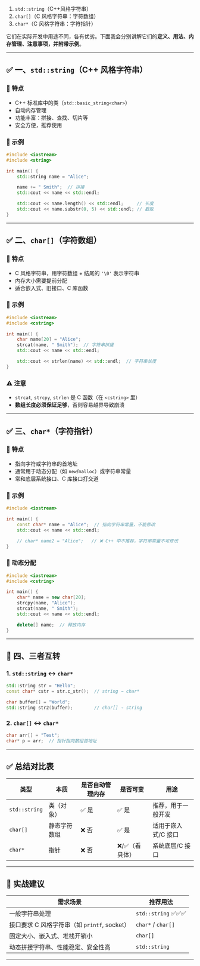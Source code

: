 
1. `std::string`（C++风格字符串）
2. `char[]`（C 风格字符串：字符数组）
3. `char*`（C 风格字符串：字符指针）

它们在实际开发中用途不同，各有优劣。下面我会分别讲解它们的**定义、用法、内存管理、注意事项，并附带示例**。

---

## ✅ 一、`std::string`（C++ 风格字符串）

### 🔸 特点

* C++ 标准库中的类（`std::basic_string<char>`）
* 自动内存管理
* 功能丰富：拼接、查找、切片等
* 安全方便，推荐使用

### 🔹 示例

```cpp
#include <iostream>
#include <string>

int main() {
    std::string name = "Alice";

    name += " Smith";  // 拼接
    std::cout << name << std::endl;

    std::cout << name.length() << std::endl;     // 长度
    std::cout << name.substr(0, 5) << std::endl; // 截取
}
```

---

## ✅ 二、`char[]`（字符数组）

### 🔸 特点

* C 风格字符串，用字符数组 + 结尾的 `'\0'` 表示字符串
* 内存大小需要提前分配
* 适合嵌入式、旧接口、C 库函数

### 🔹 示例

```cpp
#include <iostream>
#include <cstring>

int main() {
    char name[20] = "Alice";
    strcat(name, " Smith");  // 字符串拼接
    std::cout << name << std::endl;

    std::cout << strlen(name) << std::endl;  // 字符串长度
}
```

### ⚠️ 注意

* `strcat`, `strcpy`, `strlen` 是 C 函数（在 `<cstring>` 里）
* **数组长度必须保证足够**，否则容易越界导致崩溃

---

## ✅ 三、`char*`（字符指针）

### 🔸 特点

* 指向字符或字符串的首地址
* 通常用于动态分配（如 `new`/`malloc`）或字符串常量
* 常和底层系统接口、C 库接口打交道

### 🔹 示例

```cpp
#include <iostream>

int main() {
    const char* name = "Alice";  // 指向字符串常量，不能修改
    std::cout << name << std::endl;

    // char* name2 = "Alice";   // ❌ C++ 中不推荐，字符串常量不可修改
}
```

### 🔹 动态分配

```cpp
#include <iostream>
#include <cstring>

int main() {
    char* name = new char[20];
    strcpy(name, "Alice");
    strcat(name, " Smith");
    std::cout << name << std::endl;

    delete[] name;  // 释放内存
}
```

---

## 🔄 四、三者互转

### 1. `std::string` ↔ `char*`

```cpp
std::string str = "Hello";
const char* cstr = str.c_str();  // string → char*

char buffer[] = "World";
std::string str2(buffer);        // char[] → string
```

### 2. `char[]` ↔ `char*`

```cpp
char arr[] = "Test";
char* p = arr;  // 指针指向数组首地址
```

---

## ✅ 总结对比表

| 类型            | 本质     | 是否自动管理内存 | 是否可变     | 用途          |
| ------------- | ------ | -------- | -------- | ----------- |
| `std::string` | 类（对象）  | ✅ 是      | ✅ 是      | 推荐，用于一般开发   |
| `char[]`      | 静态字符数组 | ❌ 否      | ✅ 是      | 适用于嵌入式/C 接口 |
| `char*`       | 指针     | ❌ 否      | ❌/✅（看具体） | 系统底层/C 接口   |

---

## 🚀 实战建议

| 需求场景                             | 推荐用法               |
| -------------------------------- | ------------------ |
| 一般字符串处理                          | `std::string` ✅✅✅  |
| 接口要求 C 风格字符串（如 `printf`, socket） | `char*` / `char[]` |
| 固定大小、嵌入式、堆栈开销小                   | `char[]`           |
| 动态拼接字符串、性能稳定、安全性高                | `std::string`      |

---
